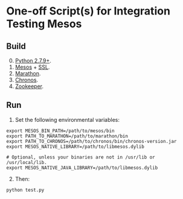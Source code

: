 # One-off Script(s) for Integration Testing Mesos

## Build
0. [Python 2.7.9+](https://www.python.org/downloads/).
1. [Mesos](http://mesos.apache.org/documentation/latest/getting-started/) + [SSL](http://mesos.apache.org/documentation/latest/mesos-ssl/).
2. [Marathon](http://mesosphere.github.io/marathon/docs/).
3. [Chronos](http://mesos.github.io/chronos/docs/).
4. [Zookeeper](https://zookeeper.apache.org/).

## Run
1. Set the following environmental variables:
  ```
  export MESOS_BIN_PATH=/path/to/mesos/bin
  export PATH_TO_MARATHON=/path/to/marathon/bin
  export PATH_TO_CHRONOS=/path/to/chronos/bin/chronos-version.jar
  export MESOS_NATIVE_LIBRARY=/path/to/libmesos.dylib

  # Optional, unless your binaries are not in /usr/lib or /usr/local/lib.
  export MESOS_NATIVE_JAVA_LIBRARY=/path/to/libmesos.dylib
  ```

2. Then:
  ```
  python test.py
  ```